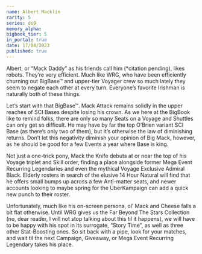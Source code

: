 ```yaml
---
name: Albert Macklin
rarity: 5
series: ds9
memory_alpha:
bigbook_tier: 5
in_portal: true
date: 17/04/2023
published: true
---
```


Albert, or “Mack Daddy” as his friends call him (*citation pending), likes robots. They’re very efficient. Much like WRG, who have been efficiently churning out BigBase™ and upper-tier Voyager crew so much lately they seem to negate each other at every turn. Everyone’s favorite Irishman is naturally both of these things. 

Let’s start with that BigBase™. Mack Attack remains solidly in the upper reaches of SCI Bases despite losing his crown. As we here at the BigBook like to remind folks, there are only so many Seats on a Voyage and Shuttles can only get so difficult. He may have by far the top O’Brien variant SCI Base (as there’s only two of them), but it’s otherwise the law of diminishing returns. Don’t let this negativity diminish your opinion of Big Mack, however, as he should be good for a few Events a year where Base is king. 

Not just a one-trick pony, Mack the Knife debuts at or near the top of his Voyage triplet and Skill order, finding a place alongside former Mega Event Recurring Legendaries and even the mythical Voyage Exclusive Admiral Black. Elderly rosters in search of the elusive 14 Hour Natural will find that he offers small bumps up across a few Anti-matter seats, and newer accounts looking to maybe spring for the ÜberKampaign can add a quick new punch to their roster. 

Unfortunately, much like his on-screen persona, ol’ Mack and Cheese falls a bit flat otherwise. Until WRG gives us the Far Beyond The Stars Collection (no, dear reader, I will not stop talking about this til it happens), we will have to be happy with his spot in its surrogate, “Story Time”, as well as three other Stat-Boosting ones. So sit back with a pipe, look for your matches, and wait til the next Campaign, Giveaway, or Mega Event Recurring Legendary takes his place.
